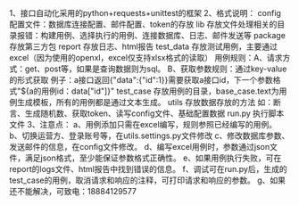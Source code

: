 1、接口自动化采用的python+requests+unittest的框架
2、格式说明：
    config 配置文件：数据库连接配置、邮件配置、token的存放
    lib 存放文件处理相关的目录报错：构建用例、选择执行的用例、连接数据库、日志、邮件发送等
    package存放第三方包
    report 存放日志、html报告
    test_data 存放测试用例，主要通过excel（因为使用的openxl，excel仅支持xlsx格式的读取）
           用例规则：A、请求方式：get、post等，如果是查询数据则为sql。
                     B、获取参数规则：通过key-value的形式获取
                        例子：a接口返回{"data":{"id":1}}需要获取a接口id，下一个参数格式"${a的用例id：data["id"]}"
    test_case 存放用例的目录，base_case.text为用例生成模板，所有的用例都是通过文本生成。
    utils   存放数据存放的方法  如：断言、生成随机数、获取token、读写config文件、基础配置数据
    run.py  执行脚本文件
 3、注意点：
    a、用例添加只需在excel编写，规则参照已经编写的用例。
    b、切换运营方、登录账号等，在utils.settings.py文件修改
    c、修改数据库参数、发送邮件的信息，在config文件修改。
    d、编写excel用例时，参数通过json文件，满足json格式，至少能保证参数格式正确性。
    e、如果用例执行失败，可在report的logs文件、html报告中找到错误的信息。
    f、调试可在run.py后，生成的test_case的用例，取消请求和响应的注释，可打印请求和响应的参数。
    g、如果还不能解决，可致电：18884129577
